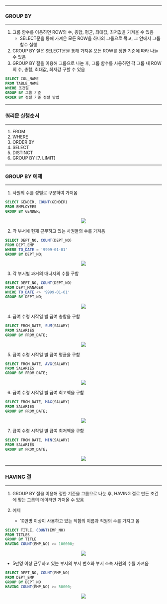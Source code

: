 -----
### GROUP BY
-----
1. 그룹 함수를 이용하면 ROW의 수, 총합, 평균, 최대값, 최저값을 가져올 수 있음
   - SELECT문을 통해 가져온 모든 ROW을 하나의 그룹으로 묶고, 그 안에서 그룹함수 실행
2. GROUP BY 절은 SELECT문을 통해 가져온 모든 ROW를 정한 기준에 따라 나눌 수 있음
3. GROUP BY 절을 이용해 그룹으로 나눈 후, 그룹 함수를 사용하면 각 그룹 내 ROW의 수, 총합, 최대값, 최저값 구할 수 있음

```sql
SELECT COL_NAME
FROM TABLE_NAME
WHERE 조건절
GROUP BY 그룹 기준
ORDER BY 정렬 기준 정렬 방법
```
-----
### 쿼리문 실행순서
-----
1. FROM
2. WHERE
3. ORDER BY
4. SELECT
5. DISTINCT
6. GROUP BY
[7. LIMIT]

-----
### GROUP BY 예제
-----
1. 사원의 수를 성별로 구분하여 가져옴
```sql
SELECT GENDER, COUNT(GENDER)
FROM EMPLOYEES
GROUP BY GENDER;
```
<div align="center">
<img src="https://github.com/sooyounghan/Data-Base/assets/34672301/a1d8946b-54cb-4b84-af34-3e72acf92c9d">
</div>

2. 각 부서에 현재 근무하고 있는 사원들의 수를 가져옴
```sql
SELECT DEPT_NO, COUNT(DEPT_NO)
FROM DEPT_EMP
WHERE TO_DATE = '9999-01-01'
GROUP BY DEPT_NO;
```
<div align="center">
<img src="https://github.com/sooyounghan/Data-Base/assets/34672301/a2cdd720-8838-42f3-9be6-943f5fa5b5ae">
</div>

3. 각 부서별 과거의 매너지의 수를 구함
```sql
SELECT DEPT_NO, COUNT(DEPT_NO)
FROM DEPT_MANAGER
WHERE TO_DATE <> '9999-01-01'
GROUP BY DEPT_NO;
```
<div align="center">
<img src="https://github.com/sooyounghan/Data-Base/assets/34672301/3d4721bb-1061-4f6a-be0e-ca3c8a64fc76">
</div>

4. 급여 수령 시작일 별 급여 총합을 구함
```sql
SELECT FROM_DATE, SUM(SALARY)
FROM SALARIES
GROUP BY FROM_DATE;
```
<div align="center">
<img src="https://github.com/sooyounghan/Java/assets/34672301/d9d80393-f614-4e30-bab7-21816faaf5ec">
</div>

5. 급여 수령 시작일 별 급여 평균을 구함
```sql
SELECT FROM_DATE, AVG(SALARY)
FROM SALARIES
GROUP BY FROM_DATE;
```
<div align="center">
<img src="https://github.com/sooyounghan/Java/assets/34672301/5fd9fcbb-5c32-4785-bc33-2e0e70444cb5">
</div>


6. 급여 수령 시작일 별 급여 최고액을 구함
```sql
SELECT FROM_DATE, MAX(SALARY)
FROM SALARIES
GROUP BY FROM_DATE;
```
<div align="center">
<img src="https://github.com/sooyounghan/Java/assets/34672301/7ad5e82a-133a-400f-84cc-dbb85578cafd">
</div>

7.  급여 수령 시작일 별 급여 최저액을 구함
```sql
SELECT FROM_DATE, MIN(SALARY)
FROM SALARIES
GROUP BY FROM_DATE;
```
<div align="center">
<img src="https://github.com/sooyounghan/Java/assets/34672301/9d9c6eb4-28f4-4946-83fa-be99c9a577da">
</div>

-----
### HAVING 절
-----
1. GROUP BY 절을 이용해 정한 기준을 그룹으로 나눈 후, HAVING 절로 만든 조건에 맞는 그룹의 데이터만 가져올 수 있음

2. 예제
   - 10만명 이상이 사용하고 있는 직함의 이름과 직원의 수를 가지고 옴
```sql
SELECT TITLE, COUNT(EMP_NO)
FROM TITLES
GROUP BY TITLE
HAVING COUNT(EMP_NO) >= 100000;
``` 
<div align="center">
<img src="https://github.com/sooyounghan/Java/assets/34672301/79545e4c-a368-47f9-860b-0e751ae177fa">
</div>

   - 5만명 이상 근무하고 있는 부서의 부서 번호와 부서 소속 사원의 수를 가져옴
```sql
SELECT DEPT_NO, COUNT(EMP_NO)
FROM DEPT_EMP
GROUP BY DEPT_NO
HAVING COUNT(EMP_NO) >= 50000;
```
<div align="center">
<img src="https://github.com/sooyounghan/Java/assets/34672301/d00cce09-39ed-4da5-bae0-ff34e20bb001">
</div>


